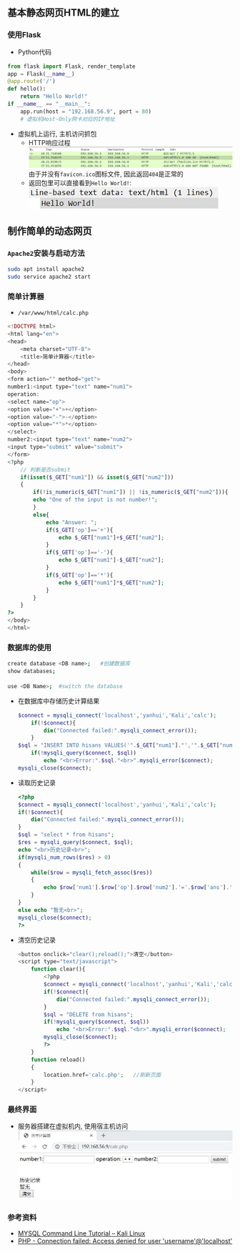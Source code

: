 ## 基本静态网页HTML的建立
### 使用Flask
- Python代码
```py
from flask import Flask, render_template
app = Flask(__name__)
@app.route('/')
def hello():
    return "Hello World!"
if __name__ == "__main__":
    app.run(host = "192.168.56.9", port = 80)
    # 虚拟机Host-Only网卡对应的IP地址
```
- 虚拟机上运行, 主机访问抓包
  - HTTP响应过程
    ![HTTP响应过程](img/http-response.jpg)<br>
    由于并没有`favicon.ico`图标文件, 因此返回`404`是正常的
  - 返回包里可以直接看到`Hello World!`:<br>
    ![Hello World!](img/hello-world.jpg)
## 制作简单的动态网页
### `Apache2`安装与启动方法
```bash
sudo apt install apache2
sudo service apache2 start
```
### 简单计算器
- `/var/www/html/calc.php`
```php
<!DOCTYPE html>
<html lang="en">
<head>
    <meta charset="UTF-8">
    <title>简单计算器</title>
</head>
<body>
<form action="" method="get">
number1:<input type="text" name="num1">
operation:
<select name="op">
<option value="+">+</option>
<option value="-">-</option>
<option value="*">*</option>
</select>
number2:<input type="text" name="num2">
<input type="submit" value="submit">
</form>
<?php
    // 判断是否submit
    if(isset($_GET["num1"]) && isset($_GET["num2"]))
    {
        if(!is_numeric($_GET["num1"]) || !is_numeric($_GET["num2"])){
        echo "One of the input is not number!";
        }
        else{
            echo "Answer: ";
            if($_GET['op']=='+'){
                echo $_GET["num1"]+$_GET["num2"];
            }
            if($_GET['op']=='-'){
                echo $_GET["num1"]-$_GET["num2"];
            }
            if($_GET['op']=='*'){
                echo $_GET["num1"]*$_GET["num2"];
            }
        }
    }
?>
</body>
</html>
```
### 数据库的使用
```bash
create database <DB name>;   #创建数据库
show databases;

use <DB Name>;  #switch the database
```
- 在数据库中存储历史计算结果
    ```php
    $connect = mysqli_connect('localhost','yanhui','Kali','calc');
        if(!$connect){
            die("Connected failed:".mysqli_connect_error());
        }
    $sql = "INSERT INTO hisans VALUES('".$_GET["num1"]."','".$_GET["num2"]."','".$_GET["op"]."','".$ans."')";
        if(!mysqli_query($connect, $sql))
            echo "<br>Error:".$sql."<br>".mysqli_error($connect);
    mysqli_close($connect);
    ```
- 读取历史记录
    ```php
    <?php
    $connect = mysqli_connect('localhost','yanhui','Kali','calc');
    if(!$connect){
        die("Connected failed:".mysqli_connect_error());
    }
    $sql = "select * from hisans";
    $res = mysqli_query($connect, $sql);
    echo "<br>历史记录<br>";
    if(mysqli_num_rows($res) > 0)
    {
        while($row = mysqli_fetch_assoc($res))
        {
            echo $row['num1'].$row['op'].$row['num2'].'='.$row['ans'].'<br>';
        }
    }
    else echo "暂无<br>";
    mysqli_close($connect);
    ?>
    ```
- 清空历史记录
    ```php
    <button onclick="clear();reload();">清空</button>
    <script type="text/javascript">
        function clear(){
            <?php
            $connect = mysqli_connect('localhost','yanhui','Kali','calc');
            if(!$connect){
                die("Connected failed:".mysqli_connect_error());
            }
            $sql = "DELETE from hisans";
            if(!mysqli_query($connect, $sql))
                echo "<br>Error:".$sql."<br>".mysqli_error($connect);
            mysqli_close($connect);
            ?>
        }
        function reload()
        {
            location.href='calc.php';   //刷新页面
        }
    </script>
    ```
### 最终界面
- 服务器搭建在虚拟机内, 使用宿主机访问
    ![简单计算器](img/calc-php.jpg)
### 参考资料
- [MYSQL Command Line Tutorial – Kali Linux](https://www.yeahhub.com/mysql-command-line-tutorial-kali-linux/)
- [PHP - Connection failed: Access denied for user 'username'@'localhost'](https://stackoverflow.com/questions/38159930/php-connection-failed-access-denied-for-user-usernamelocalhost-using-pa)